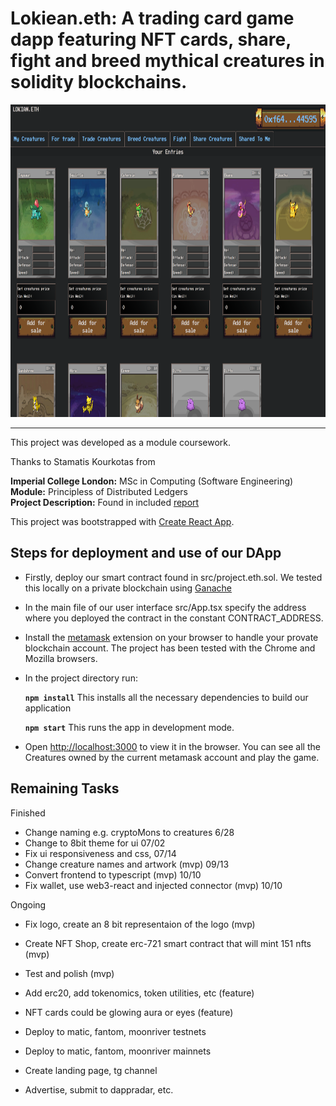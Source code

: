 # Lokiean.eth: A trading card game dapp featuring NFT cards, share, fight and breed mythical creatures in solidity blockchains.

<!-- <img src="./screenshots/fighting_tab.png" alt="" width="1000em" height="500em">
 -->
 <img src="./screenshots/project.eth.ss2.png" alt="" width="1000em" height="500em">

***

This project was developed as a module coursework.

Thanks to Stamatis Kourkotas from

**Imperial College London:** MSc in Computing (Software Engineering)<br />
**Module:** Principless of Distributed Ledgers<br />
**Project Description:** Found in included [report](./report.pdf)<br />

This project was bootstrapped with [Create React App](https://github.com/facebook/create-react-app).

## Steps for deployment and use of our DApp

- Firstly, deploy our smart contract found in src/project.eth.sol. We tested this locally on a private blockchain using [Ganache](https://www.trufflesuite.com/ganache)
- In the main file of our user interface src/App.tsx specify the address where you deployed the contract in the constant CONTRACT_ADDRESS.
- Install the [metamask](https://metamask.io/) extension on your browser to handle your provate blockchain account. The project has been tested with the Chrome and Mozilla browsers.
- In the project directory run:

    **`npm install`** This installs all the necessary dependencies to build our application
    
    **`npm start`** This runs the app in development mode.<br />

- Open [http://localhost:3000](http://localhost:3000) to view it in the browser. You can see all the Creatures owned by the current metamask account and play the game.

## Remaining Tasks

Finished
- Change naming e.g. cryptoMons to creatures 6/28
- Change to 8bit theme for ui 07/02
- Fix ui responsiveness and css, 07/14
- Change creature names and artwork (mvp) 09/13
- Convert frontend to typescript (mvp) 10/10
- Fix wallet, use web3-react and injected connector (mvp) 10/10

Ongoing
- Fix logo, create an 8 bit representaion of the logo (mvp)

- Create NFT Shop, create erc-721 smart contract that will mint 151 nfts (mvp)

- Test and polish (mvp)

- Add erc20, add tokenomics, token utilities, etc (feature)

- NFT cards could be glowing aura or eyes (feature) 

- Deploy to matic, fantom, moonriver testnets
- Deploy to matic, fantom, moonriver mainnets

- Create landing page, tg channel
- Advertise, submit to dappradar, etc. 

